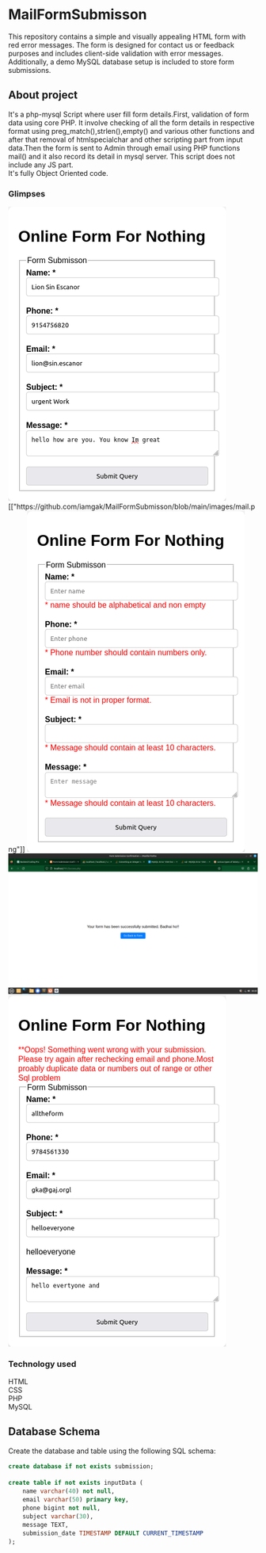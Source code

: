 
# MailFormSubmisson
This repository contains a simple and visually appealing HTML form with red error messages. The form is designed for contact us or feedback purposes and includes client-side validation with error messages. Additionally, a demo MySQL database setup is included to store form submissions.

## About project
It's a php-mysql Script where user fill form details.First, validation of form data using core PHP. It involve checking of all the form details  in respective format using preg_match(),strlen(),empty() and various other functions and after that removal of htmlspecialchar and other scripting part from input data.Then the form is sent to Admin through email using PHP functions mail() and it also record its detail in mysql server. This script does not include any JS part.<br>
It's fully Object Oriented code.
<h3> Glimpses</h3>
<img src="https://github.com/iamgak/MailFormSubmisson/blob/main/images/mail.png">[["https://github.com/iamgak/MailFormSubmisson/blob/main/images/mail.png"]]
<img src="https://github.com/iamgak/MailFormSubmisson/blob/main/images/error.png">
<img src="https://github.com/iamgak/MailFormSubmisson/blob/main/images/submisson.png">
<img src="https://github.com/iamgak/MailFormSubmisson/blob/main/images/SqlErro.png">
<h3> Technology used</h3>
HTML<br>
CSS<br>
PHP<br>
MySQL<br>

## Database Schema

Create the database and table using the following SQL schema:

```sql
create database if not exists submission;

create table if not exists inputData (
    name varchar(40) not null,
    email varchar(50) primary key,
    phone bigint not null,
    subject varchar(30),
    message TEXT,
    submission_date TIMESTAMP DEFAULT CURRENT_TIMESTAMP
);


